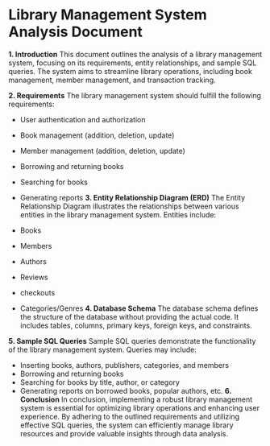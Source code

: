 # Library Management System Analysis Document
**1. Introduction**
This document outlines the analysis of a library management system, focusing on its requirements, entity relationships, and sample SQL queries. The system aims to streamline library operations, including book management, member management, and transaction tracking.

**2. Requirements**
The library management system should fulfill the following requirements:

* User authentication and authorization
* Book management (addition, deletion, update)
* Member management (addition, deletion, update)
* Borrowing and returning books
* Searching for books
* Generating reports
**3. Entity Relationship Diagram (ERD)**
The Entity Relationship Diagram illustrates the relationships between various entities in the library management system. Entities include:

* Books
* Members
* Authors
* Reviews
* checkouts
* Categories/Genres
**4. Database Schema**
The database schema defines the structure of the database without providing the actual code. It includes tables, columns, primary keys, foreign keys, and constraints.

**5. Sample SQL Queries**
Sample SQL queries demonstrate the functionality of the library management system. Queries may include:

* Inserting books, authors, publishers, categories, and members
* Borrowing and returning books
* Searching for books by title, author, or category
* Generating reports on borrowed books, popular authors, etc.
**6. Conclusion**
In conclusion, implementing a robust library management system is essential for optimizing library operations and enhancing user experience. By adhering to the outlined requirements and utilizing effective SQL queries, the system can efficiently manage library resources and provide valuable insights through data analysis.
